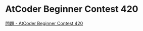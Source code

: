 AtCoder Beginner Contest 420
===

[問題 - AtCoder Beginner Contest 420](https://atcoder.jp/contests/abc420/tasks)
